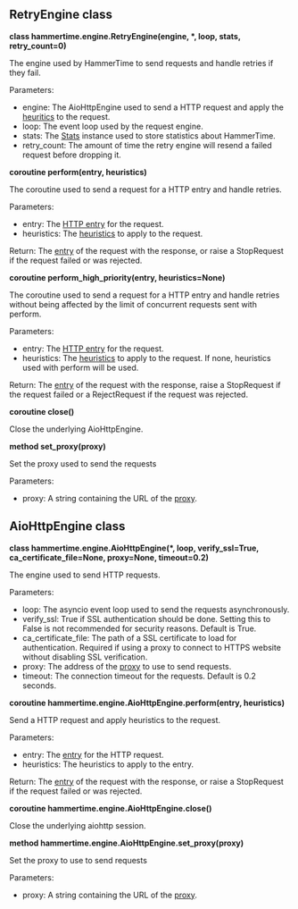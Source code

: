 ## RetryEngine class

**class hammertime.engine.RetryEngine(engine, \*, loop, stats, retry_count=0)**

The engine used by HammerTime to send requests and handle retries if they fail.

Parameters:

* engine: The AioHttpEngine used to send a HTTP request and apply the [heuritics](heuristics.md) to the request.
* loop: The event loop used by the request engine.
* stats: The [Stats](reference.md#stats-class) instance used to store statistics about HammerTime.
* retry_count: The amount of time the retry engine will resend a failed request before dropping it.
                
**coroutine perform(entry, heuristics)**

The coroutine used to send a request for a HTTP entry and handle retries.

Parameters:

* entry: The [HTTP entry](reference.md#entry) for the request.
* heuristics: The [heuristics](heuristics.md) to apply to the request.

Return: The [entry](reference.md#entry) of the request with the response, or raise a StopRequest if the request failed 
or was rejected.
                
**coroutine perform_high_priority(entry, heuristics=None)**

The coroutine used to send a request for a HTTP entry and handle retries without being affected by the limit of 
concurrent requests sent with perform.

Parameters:

* entry: The [HTTP entry](reference.md#entry) for the request.
* heuristics: The [heuristics](heuristics.md) to apply to the request. If none, heuristics used with perform will be 
              used.

Return: The [entry](reference.md#entry) of the request with the response, raise a StopRequest if the request failed or a
 RejectRequest if the request was rejected.

**coroutine close()**

Close the underlying AioHttpEngine.
    
**method set_proxy(proxy)**

Set the proxy used to send the requests
    
Parameters:

* proxy: A string containing the URL of the [proxy](proxy.md).
    

## AioHttpEngine class

**class hammertime.engine.AioHttpEngine(\*, loop, verify_ssl=True, ca_certificate_file=None, proxy=None, timeout=0.2)**

The engine used to send HTTP requests.

Parameters:

* loop: The asyncio event loop used to send the requests asynchronously.
* verify_ssl: True if SSL authentication should be done. Setting this to False is not recommended for security reasons.
              Default is True.
* ca_certificate_file: The path of a SSL certificate to load for authentication. Required if using a proxy to connect to
                       HTTPS website without disabling SSL verification.
* proxy: The address of the [proxy](proxy.md) to use to send requests.
* timeout: The connection timeout for the requests. Default is 0.2 seconds.
                
**coroutine hammertime.engine.AioHttpEngine.perform(entry, heuristics)**

Send a HTTP request and apply heuristics to the request.

Parameters:

* entry: The [entry](reference.md#entry) for the HTTP request.
* heuristics: The heuristics to apply to the entry.

Return: The [entry](reference.md#entry) of the request with the response, or raise a StopRequest if the request failed 
or was rejected.

**coroutine hammertime.engine.AioHttpEngine.close()**

Close the underlying aiohttp session.

**method hammertime.engine.AioHttpEngine.set_proxy(proxy)**

Set the proxy to use to send requests

Parameters:

* proxy: A string containing the URL of the [proxy](proxy.md).
